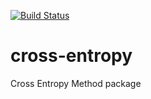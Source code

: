 [![Build Status](https://travis-ci.org/aeklant/cross-entropy.svg?branch=master)](https://travis-ci.org/aeklant/cross-entropy)

# cross-entropy
Cross Entropy Method package
